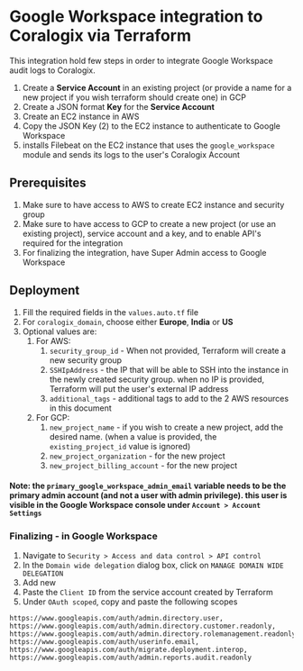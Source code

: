 # Google Workspace integration to Coralogix via Terraform
This integration hold few steps in order to integrate Google Workspace audit logs to Coralogix.
1. Create a **Service Account** in an existing project (or provide a name for a new project if you wish terraform should create one) in GCP
2. Create a JSON format **Key** for the **Service Account**
3. Create an EC2 instance in AWS 
4. Copy the JSON Key (2) to the EC2 instance to authenticate to Google Workspace
5. installs Filebeat on the EC2 instance that uses the `google_workspace` module and sends its logs to the user's Coralogix Account
## Prerequisites
1. Make sure to have access to AWS to create EC2 instance and security group
2. Make sure to have access to GCP to create a new project (or use an existing project), service account and a key, and to enable API's required for the integration
3. For finalizing the integration, have Super Admin access to Google Workspace

## Deployment
1. Fill the required fields in the `values.auto.tf` file
2. For `coralogix_domain`, choose either **Europe**, **India** or **US**
3. Optional values are:
   1. For AWS: 
      1. `security_group_id` - When not provided, Terraform will create a new security group
      2. `SSHIpAddress` - the IP that will be able to SSH into the instance in the newly created security group. when no IP is provided, Terraform will put the user's external IP address
      3. `additional_tags` - additional tags to add to the 2 AWS resources in this document
   2. For GCP:
      1. `new_project_name` - if you wish to create a new project, add the desired name. (when a value is provided, the `existing_project_id` value is ignored)
      2. `new_project_organization` - for the new project
      3. `new_project_billing_account` - for the new project
#### Note: the `primary_google_workspace_admin_email` variable needs to be the primary admin account (and not a user with admin privilege). this user is visible in the Google Workspace console under `Account > Account Settings` 
### Finalizing - in Google Workspace
1. Navigate to `Security > Access and data control > API control`
2. In the `Domain wide delegation` dialog box, click on `MANAGE DOMAIN WIDE DELEGATION`
3. Add new
4. Paste the `Client ID` from the service account created by Terraform
5. Under `OAuth scoped`, copy and paste the following scopes
```text 
https://www.googleapis.com/auth/admin.directory.user,
https://www.googleapis.com/auth/admin.directory.customer.readonly,
https://www.googleapis.com/auth/admin.directory.rolemanagement.readonly,
https://www.googleapis.com/auth/userinfo.email,
https://www.googleapis.com/auth/migrate.deployment.interop,
https://www.googleapis.com/auth/admin.reports.audit.readonly
```